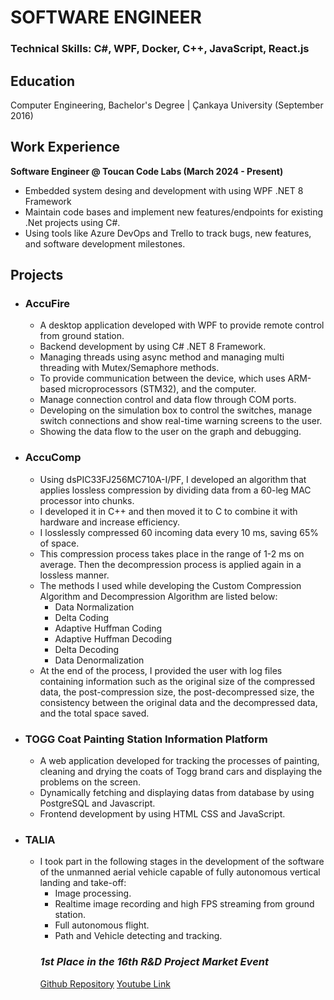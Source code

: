 # SOFTWARE ENGINEER

### Technical Skills:   **C#, WPF, Docker, C++, JavaScript, React.js**

## Education
Computer Engineering, Bachelor's Degree  |  Çankaya University (September 2016)

## Work Experience
**Software Engineer @ Toucan Code Labs (March 2024 - Present)**
  - Embedded system desing and development with using WPF .NET 8 Framework
  - Maintain code bases and implement new features/endpoints for existing .Net projects using C#.
  - Using tools like Azure DevOps and Trello to track bugs, new features, and software development milestones.
    
## Projects
  - ### AccuFire
      - A desktop application developed with WPF to provide remote control from ground station.
      - Backend development by using C# .NET 8 Framework.
      - Managing threads using async method and managing multi threading with Mutex/Semaphore methods.
      - To provide communication between the device, which uses ARM-based microprocessors (STM32), and the computer.
      - Manage connection control and data flow through COM ports.
      - Developing on the simulation box to control the switches, manage switch connections and show real-time warning screens to the user.
      - Showing the data flow to the user on the graph and debugging.
        
  - ### AccuComp
      - Using dsPIC33FJ256MC710A-I/PF, I developed an algorithm that applies lossless compression by dividing data from a 60-leg MAC processor into chunks.
      - I developed it in C++ and then moved it to C to combine it with hardware and increase efficiency.
      - I losslessly compressed 60 incoming data every 10 ms, saving 65% of space.
      - This compression process takes place in the range of 1-2 ms on average. Then the decompression process is applied again in a lossless manner.
      - The methods I used while developing the Custom Compression Algorithm and Decompression Algorithm are listed below: 
          - Data Normalization
          - Delta Coding
          - Adaptive Huffman Coding
          - Adaptive Huffman Decoding
          - Delta Decoding
          - Data Denormalization
      - At the end of the process, I provided the user with log files containing information such as the original size of the compressed data, the post-compression size, the post-decompressed size, the consistency between the original data and the decompressed data, and the total space saved.

  - ### TOGG Coat Painting Station Information Platform
      - A web application developed for tracking the processes of painting, cleaning and drying the coats of Togg brand cars and displaying the problems on the screen.
      - Dynamically fetching and displaying datas from database by using PostgreSQL and Javascript.
      - Frontend development by using HTML CSS and JavaScript.
        
  - ### TALIA
      - I took part in the following stages in the development of the software of the unmanned aerial vehicle capable of fully autonomous vertical landing and take-off:
        - Image processing.
        - Realtime image recording and high FPS streaming from ground station.
        - Full autonomous flight.
        - Path and Vehicle detecting and tracking.
        ### ***1st Place in the 16th R&D Project Market Event***
        [Github Repository](https://github.com/CankayaUniversity/ceng-407-408-2022-2023-Autonomous-VTOL-Design)
        [Youtube Link](https://www.youtube.com/watch?v=IkvebxVaYGU)
